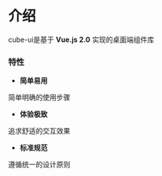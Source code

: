 # 介绍
cube-ui是基于 <b>Vue.js 2.0</b> 实现的桌面端组件库
### 特性
* <b>简单易用</b>

简单明确的使用步骤

* <b>体验极致</b>

追求舒适的交互效果
* <b>标准规范</b>

遵循统一的设计原则

